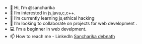 - 👋 Hi, I’m @sancharika
- 👀 I’m interested in js,java,c,c++.
- 🌱 I’m currently learning js,ethical hacking
- 💞️ I’m looking to collaborate on projects for web development .
- 💻 I'm a beginner in web develpment.
- 📫 How to reach me - LinkedIn [Sancharika debnath](https://www.linkedin.com/in/sancharika-debnath-879416170/)

<!---
sancharika/sancharika is a ✨ special ✨ repository because its `README.md` (this file) appears on your GitHub profile.
You can click the Preview link to take a look at your changes.
--->
